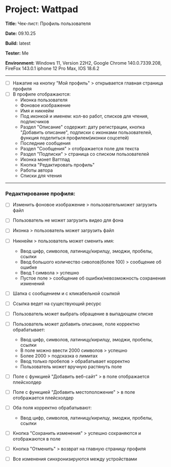 # Project: Wattpad 

**Title:** Чек-лист: Профиль пользователя 

**Date:** 09.10.25

**Build:** latest

**Tester:** Me

**Environment:** 
Windows 11, Version 22H2, Google Chrome 140.0.7339.208, FireFox 143.0.1
iphone 12 Pro Max, IOS 18.6.2

---

- [ ] Нажатие на кнопку "Мой профиль" > открывается главная страница профиля 
- [ ] В профиле отображаются:
    * Иконка пользователя
    * Фоновое изображение
    * Имя и никнейм
    * Под иконкой и именем: кол-во работ, списков для чтения, подписчиков
    * Раздел "Описание" содержит: дату регистрации, кнопка "Добавить описание", подписки с иконками пользователей, функция поделиться профилем(иконки соцсетей)
    * Последние сообщения 
    * Раздел "Сообщения" > отображается поле для текста
    * Раздел "Подписки" > страница со списком пользователей
    * Иконка монет Ваттпад
    * Кнопка "Редактировать профиль"
    * Работы автора
    * Списки для чтения

---

### Редактирование профиля:
- [ ] Изменить фоновое изображение > пользовательможет загрузить файл
- [ ] Пользователь не может загрузить видео для фона
- [ ] Иконка > пользователь может загрузить файл
- [ ] Никнейм > пользователь может сменить имя:
   * Ввод цифр, символов, латиницу/кирилцу, эмоджи, пробелы, ссылки
   * Ввод большого количество сиволов(более 100) > сообщение об ошибке
   * Ввод 1 символа > успешно
   * Пустое поле > сообщение об ошибки/невозможность сохранения изменений

- [ ] Шапка с сообщением и с кликабельной ссылкой
- [ ] Ссылка ведет на существующий ресурс
- [ ] Пользователь может выбрать обращение в выпадющем списке
- [ ] Пользователь может добавить описание, поле корректно обрабатывает:
    *  Ввод цифр, символов, латиницу/кирилцу, эмоджи, пробелы, ссылки
    *  В поле можно ввести 2000 символов > успешно
    *  Более 2000 > подсказка о лимитах
    *  Ввод только пробелов > обрабатывает корректно
    *  Пользователь может вручную растянуть поле
- [ ] Поле с функцией "Добавить веб-сайт" > в поле отображается плейсхолдер
- [ ] Поле с функцией "Добавить местоположение" > в поле отображается плейсхолдер
- [ ] Оба поля корректно обрабатывают:
    *  Ввод цифр, символов, латиницу/кирилцу, эмоджи, пробелы, ссылки
- [ ] Кнопка "Сохранить изменения" > успешно сохраняются и отображаются в поле
- [ ] Кнопка "Отменить" > возврат на главную страницу профиля
- [ ] Все изменения синхронизируются между устройствами


      
      

      

